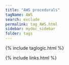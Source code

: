 ```yaml
---
title: "AWS procedurals"
tagName: AWS
search: exclude
permalink: tag_AWS.html
sidebar: mydoc_sidebar
folder: tags
---
```

{% include taglogic.html %}

{% include links.html %}
